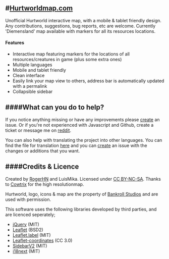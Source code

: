 #[Hurtworldmap.com](hurtworldmap.github.io)
--------------------------------------
Unofficial Hurtworld interactive map, with a mobile & tablet friendly design. Any contributions, suggestions, bug reports, etc are welcome. Currently 'Diemensland' map available with markers for all its resources locations.

#### Features
* Interactive map featuring markers for the locations of all resources/creatures in game (plus some extra ones)
* Multiple languages
* Mobile and tablet friendly
* Clean interface
* Easily link your map view to others, address bar is automatically updated with a permalink
* Collapsible sidebar

####What can you do to help?
--------------------------------------
If you notice anything missing or have any improvements please [create](https://github.com/hurtworldmap/hurtworldmap.github.io/issues/new) an issue. Or if you're not experienced with Javascript and Github, create a ticket or message me on [reddit](http://www.reddit.com/message/compose/?to=rogerhnn).

You can also help with translating the project into other languages. You can find the file for translation [here](https://github.com/hurtworldmap/hurtworldmap.github.io/blob/master/raw/lang.js) and you can [create](https://github.com/hurtworldmap/hurtworldmap.github.io/issues/new) an issue with the changes or additions that you want.

####Credits & Licence
--------------------------------------
Created by [RogerHN](https://github.com/rogerhnn) and LuisMika. Licensed under [CC BY-NC-SA](http://creativecommons.org/licenses/by-nc-sa/4.0/).
Thanks to [Cowtrix](https://www.reddit.com/user/cowtrix) for the high resolutionmap.

Hurtworld, logo, icons &amp; map are the property of [Bankroll Studios](http://hurtworld.com/) and are used with permission.

This software uses the following libraries developed by third parties, and are licenced seperately;
* [jQuery](http://jquery.com) (MIT)
* [Leaflet](http://leafletjs.com) (BSD2)
* [Leaflet.label](http://git.io/vkfA2) (MIT)
* [Leaflet-coordinates](https://git.io/vVf3M) (CC 3.0)
* [SidebarV2](https://git.io/vVf3y) (MIT)
* [i18next](https://git.io/vVf3S) (MIT)
